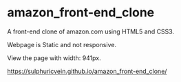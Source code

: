 # amazon_front-end_clone

A front-end clone of amazon.com using HTML5 and CSS3.

Webpage is Static and not responsive.

View the page with width: 941px.

https://sulphuricvein.github.io/amazon_front-end_clone/
